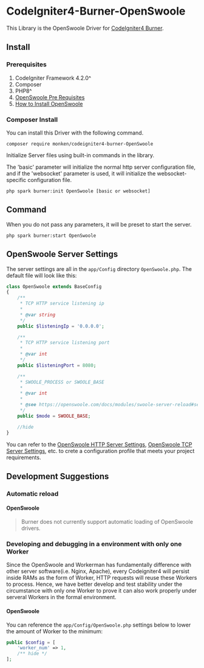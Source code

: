 # CodeIgniter4-Burner-OpenSwoole


This Library is the OpenSwoole Driver for [CodeIgniter4 Burner](https://github.com/monkenWu/CodeIgniter4-Burner).

## Install

### Prerequisites
1. CodeIgniter Framework 4.2.0^
2. Composer
3. PHP8^
4. [OpenSwoole Pre Requisites](https://openswoole.com/docs/get-started/prerequisites)
5. [How to Install OpenSwoole](https://openswoole.com/docs/get-started/installation)

### Composer Install

You can install this Driver with the following command.

```
composer require monken/codeigniter4-burner-OpenSwoole
```

Initialize Server files using built-in commands in the library.

The 'basic' parameter will initialize the normal http server configuration file, and if the 'websocket' parameter is used, it will initialize the websocket-specific configuration file.

```
php spark burner:init OpenSwoole [basic or websocket]
```

## Command

When you do not pass any parameters, it will be preset to start the server.

```
php spark burner:start OpenSwoole
```

## OpenSwoole Server Settings


The server settings are all in the `app/Config` directory `OpenSwoole.php`. The default file will look like this:

```php
class OpenSwoole extends BaseConfig
{
    /**
     * TCP HTTP service listening ip
     *
     * @var string
     */
    public $listeningIp = '0.0.0.0';

    /**
     * TCP HTTP service listening port
     *
     * @var int
     */
    public $listeningPort = 8080;

    /**
     * SWOOLE_PROCESS or SWOOLE_BASE
     *
     * @var int
     *
     * @see https://openswoole.com/docs/modules/swoole-server-reload#server-modes-and-reloading
     */
    public $mode = SWOOLE_BASE;

    //hide
}
```

You can refer to the [OpenSwoole HTTP Server Settings](https://openswoole.com/docs/modules/swoole-http-server/configuration), [OpenSwoole TCP Server Settings](https://openswoole.com/docs/modules/swoole-server/configuration), etc. to crete a configuration profile that meets your project requirements.

## Development Suggestions

### Automatic reload

#### OpenSwoole

> Burner does not currently support automatic loading of OpenSwoole drivers.

### Developing and debugging in a environment with only one Worker

Since the OpenSwoole and Workerman has fundamentally difference with other server software(i.e. Nginx, Apache), every Codeigniter4 will persist inside RAMs as the form of Worker, HTTP requests will reuse these Workers to process. Hence, we have better develop and test stability under the circumstance with only one Worker to prove it can also work properly under serveral Workers in the formal environment.

#### OpenSwoole

You can reference the `app/Config/OpenSwoole.php` settings below to lower the amount of Worker to the minimum:

```php
public $config = [
    'worker_num' => 1,
    /** hide */
];
```
